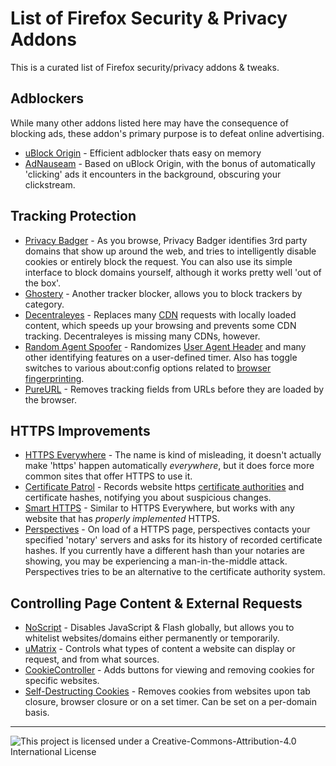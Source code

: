 # List of Firefox Security & Privacy Addons

This is a curated list of Firefox security/privacy addons & tweaks.

## Adblockers

While many other addons listed here may have the consequence of blocking ads, these addon's primary purpose is to defeat online advertising.

* [uBlock Origin](https://addons.mozilla.org/en-US/firefox/addon/ublock-origin/) - Efficient adblocker thats easy on memory
* [AdNauseam](https://addons.mozilla.org/en-US/firefox/addon/adnauseam/) - Based on uBlock Origin, with the bonus of automatically 'clicking' ads it encounters in the background, obscuring your clickstream.

## Tracking Protection

* [Privacy Badger](https://addons.mozilla.org/en-us/firefox/addon/privacy-badger-firefox/) - As you browse, Privacy Badger identifies 3rd party domains that show up around the web, and tries to intelligently disable cookies or entirely block the request. You can also use its simple interface to block domains yourself, although it works pretty well 'out of the box'.
* [Ghostery](https://addons.mozilla.org/en-us/firefox/addon/ghostery/) - Another tracker blocker, allows you to block trackers by category.
* [Decentraleyes](https://addons.mozilla.org/en-US/firefox/addon/decentraleyes/) - Replaces many [CDN](https://en.wikipedia.org/wiki/Content_delivery_network) requests with locally loaded content, which speeds up your browsing and prevents some CDN tracking. Decentraleyes is missing many CDNs, however.
* [Random Agent Spoofer](https://addons.mozilla.org/en-US/firefox/addon/random-agent-spoofer/) - Randomizes [User Agent Header](https://en.wikipedia.org/wiki/User_agent) and many other identifying features on a user-defined timer. Also has toggle switches to various about:config options related to [browser fingerprinting](https://wiki.mozilla.org/Fingerprinting).
* [PureURL](https://addons.mozilla.org/en-US/firefox/addon/pure-url/) - Removes tracking fields from URLs before they are loaded by the browser.

## HTTPS Improvements

* [HTTPS Everywhere](https://addons.mozilla.org/en-US/firefox/addon/https-everywhere/) - The name is kind of misleading, it doesn't actually make 'https' happen automatically *everywhere*, but it does force more common sites that offer HTTPS to use it.
* [Certificate Patrol](https://addons.mozilla.org/en-US/firefox/addon/certificate-patrol/) - Records website https [certificate authorities](https://en.wikipedia.org/wiki/Certificate_authority) and certificate hashes, notifying you about suspicious changes.
* [Smart HTTPS](https://addons.mozilla.org/en-US/firefox/addon/smart-https/) - Similar to HTTPS Everywhere, but works with any website that has *properly implemented* HTTPS.
* [Perspectives](https://addons.mozilla.org/en-US/firefox/addon/perspectives/) - On load of a HTTPS page, perspectives contacts your specified 'notary' servers and asks for its history of recorded certificate hashes. If you currently have a different hash than your notaries are showing, you may be experiencing a man-in-the-middle attack. Perspectives tries to be an alternative to the certificate authority system.

## Controlling Page Content & External Requests

* [NoScript](https://addons.mozilla.org/en-US/firefox/addon/noscript/) - Disables JavaScript & Flash globally, but allows you to whitelist websites/domains either permanently or temporarily.
* [uMatrix](https://addons.mozilla.org/en-US/firefox/addon/umatrix/) - Controls what types of content a website can display or request, and from what sources.
* [CookieController](https://addons.mozilla.org/en-US/firefox/addon/cookie-controller/) - Adds buttons for viewing and removing cookies for specific websites.
* [Self-Destructing Cookies](https://addons.mozilla.org/en-US/firefox/addon/self-destructing-cookies/) - Removes cookies from websites upon tab closure, browser closure or on a set timer. Can be set on a per-domain basis.

-----

![This project is licensed under a Creative-Commons-Attribution-4.0 International License](https://i.creativecommons.org/l/by-sa/4.0/88x31.png)
